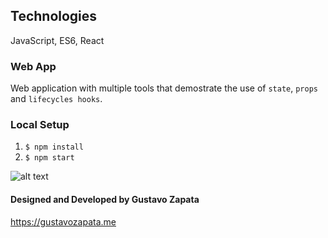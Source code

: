 ## Technologies

JavaScript, ES6, React

### Web App

Web application with multiple tools that demostrate the use of `state`, `props` and `lifecycles hooks`.

### Local Setup

1. `$ npm install`
2. `$ npm start`

![alt text](https://user-images.githubusercontent.com/13090095/71560891-4ff9f200-2a67-11ea-8228-a7c60418d5db.png)

#### Designed and Developed by Gustavo Zapata
https://gustavozapata.me
